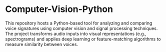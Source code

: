 # Computer-Vision-Python
This repository hosts a Python-based tool for analyzing and comparing voice signatures using computer vision and signal processing techniques. The project transforms audio inputs into visual representations (e.g., spectrograms) and applies deep learning or feature-matching algorithms to measure similarity between voices.
